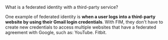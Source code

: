 
What is a federated identity with a third-party service?

One example of federated identity is **when a user logs into a third-party website by using their Gmail login credentials**. With FIM, they don't have to create new credentials to access multiple websites that have a federated agreement with Google, such as: YouTube. Fitbit.